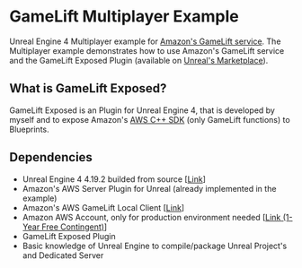 # GameLift Multiplayer Example
Unreal Engine 4 Multiplayer example for [Amazon's GameLift service](https://aws.amazon.com/gamelift/?nc1=h_ls). The Multiplayer example demonstrates how to use Amazon's GameLift service and the GameLift Exposed Plugin (available on [Unreal's Marketplace](https://www.unrealengine.com/marketplace/store)).

## What is GameLift Exposed?
GameLift Exposed is an Plugin for Unreal Engine 4, that is developed by myself and to expose Amazon's [AWS C++ SDK](https://github.com/aws/aws-sdk-cpp) (only GameLift functions) to Blueprints.

## Dependencies
* Unreal Engine 4 4.19.2 builded from source [[Link](https://github.com/EpicGames/UnrealEngine/tree/4.19)]
* Amazon's AWS Server Plugin for Unreal (already implemented in the example)
* Amazon's AWS GameLift Local Client [[Link](https://s3-us-west-2.amazonaws.com/gamelift-release/GameLift_02_15_2018.zip)]
* Amazon AWS Account, only for production environment needed [[Link (1-Year Free Contingent)](https://aws.amazon.com/gamelift/getting-started/)]
* GameLift Exposed Plugin
* Basic knowledge of Unreal Engine to compile/package Unreal Project's and Dedicated Server
